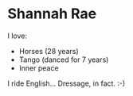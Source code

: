 # Shannah Rae
I love:
* Horses (28 years)
* Tango (danced for 7 years)
* Inner peace

I ride English... Dressage, in fact. :-)
